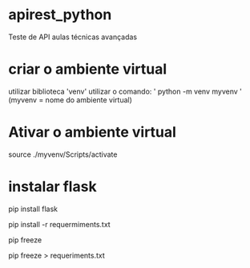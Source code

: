 # apirest_python
Teste de API aulas técnicas avançadas


# criar o ambiente virtual
utilizar  biblioteca 'venv'
utilizar o comando: 
' python -m venv myvenv ' (myvenv = nome do ambiente virtual)

# Ativar o ambiente virtual 
source ./myvenv/Scripts/activate

# instalar flask

pip install flask

pip install -r requermiments.txt

pip freeze

pip freeze > requeriments.txt

